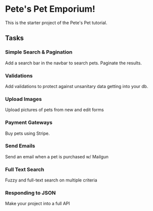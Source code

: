 # Pete's Pet Emporium!

This is the starter project of the Pete's Pet tutorial.

## Tasks

### Simple Search & Pagination
Add a search bar in the navbar to search pets. Paginate the results.

### Validations
Add validations to protect against unsanitary data getting into your db.

### Upload Images
Upload pictures of pets from new and edit forms

### Payment Gateways
Buy pets using Stripe.

### Send Emails
Send an email when a pet is purchased w/ Mailgun

### Full Text Search
Fuzzy and full-text search on multiple criteria

### Responding to JSON
Make your project into a full API
